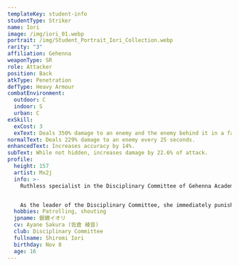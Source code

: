 ```yaml
---
templateKey: student-info
studentType: Striker
name: Iori
image: /img/iori_01.webp
portrait: /img/Student_Portrait_Iori_Collection.webp
rarity: "3"
affiliation: Gehenna
weaponType: SR
role: Attacker
position: Back
atkType: Penetration
defType: Heavy Armour
combatEnvironment:
  outdoor: C
  indoor: S
  urban: C
exSkill:
  exCost: 3
  exText: Deals 350% damage to an enemy and the enemy behind it in a fan-shape.
normalText: Deals 229% damage to an enemy every 25 seconds.
enhancedText: Increases accuracy by 14%.
subText: While not hidden, increases damage by 22.6% of attack.
profile:
  height: 157
  artist: Mx2j
  info: >-
    Ruthless specialist in the Disciplinary Committee of Gehenna Academy.


    As the leader of the Disciplinary Committee, she immediately punishes students who violate the rules with overwhelming force when she finds them. She's quick-witted, good at her job, and has a good sense of combat, but she's also reckless, losing sight of her surroundings when she spots an enemy, which makes it easy for her to fall into simple pitfalls.
  hobbies: Patrolling, shouting
  jpname: 銀鏡イオリ
  cv: Ayane Sakura (佐倉 綾音)
  club: Disciplinary Committee
  fullname: Shiromi Iori
  birthday: Nov 8
  age: 16
---
```

